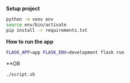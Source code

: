 **Setup project**
```bash
python -m venv env
source env/bin/activate
pip install -r requirements.txt
```

**How to run the app**
```bash
FLASK_APP=app FLASK_ENV=development flask run
```
**OR
```bash
./script.sh
```
